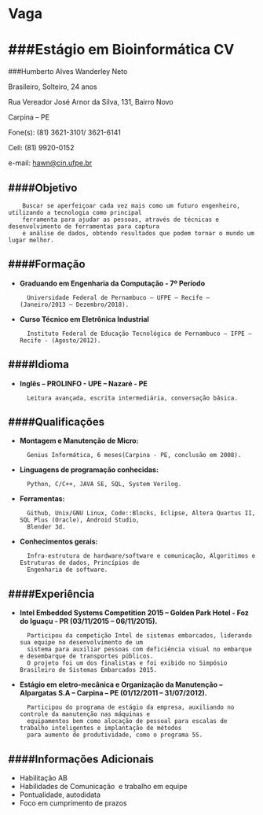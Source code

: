 Vaga
===
###Estágio em Bioinformática
CV
===
###Humberto Alves Wanderley Neto

Brasileiro, Solteiro, 24 anos

Rua Vereador José Arnor da Silva, 131, Bairro Novo

Carpina – PE

Fone(s): (81) 3621-3101/ 3621-6141

Cell: (81) 9920-0152

e-mail: [hawn@cin.ufpe.br](mailto:hawn@cin.ufpe.br)

####Objetivo
-------------
        Buscar se aperfeiçoar cada vez mais como um futuro engenheiro, utilizando a tecnologia como principal 
        ferramenta para ajudar as pessoas, através de técnicas e desenvolvimento de ferramentas para captura 
        e análise de dados, obtendo resultados que podem tornar o mundo um lugar melhor.
        
####Formação
-------------
* __Graduando em Engenharia da Computação - 7º Período__ 

        Universidade Federal de Pernambuco – UFPE – Recife – (Janeiro/2013 – Dezembro/2018).

* __Curso Técnico em Eletrônica Industrial__

        Instituto Federal de Educação Tecnológica de Pernambuco – IFPE – Recife - (Agosto/2012).

####Idioma
-------------
* __Inglês – PROLINFO - UPE – Nazaré - PE__

        Leitura avançada, escrita intermediária, conversação básica. 

####Qualificações
-------------
* __Montagem e Manutenção de Micro:__

        Genius Informática, 6 meses(Carpina - PE, conclusão em 2008). 
* __Linguagens de programação conhecidas:__

        Python, C/C++, JAVA SE, SQL, System Verilog. 
* __Ferramentas:__ 

        Github, Unix/GNU Linux, Code::Blocks, Eclipse, Altera Quartus II, SQL Plus (Oracle), Android Studio, 
        Blender 3d.
* __Conhecimentos gerais:__ 

        Infra-estrutura de hardware/software e comunicação, Algoritimos e Estruturas de dados, Princípios de 
        Engenharia de software.

####Experiência
-------------
* __Intel Embedded Systems Competition 2015 – Golden Park Hotel - Foz do Iguaçu - PR (03/11/2015 – 06/11/2015).__ 

        Participou da competição Intel de sistemas embarcados, liderando sua equipe no desenvolvimento de um 
        sistema para auxiliar pessoas com deficiência visual no embarque e desembarque de transportes públicos. 
        O projeto foi um dos finalistas e foi exibido no Simpósio Brasileiro de Sistemas Embarcados 2015.

* __Estágio em eletro-mecânica e Organização da Manutenção – Alpargatas S.A – Carpina – PE (01/12/2011 – 31/07/2012).__ 

        Participou do programa de estágio da empresa, auxiliando no controle da manutenção nas máquinas e 
        equipamentos bem como alocação de pessoal para escalas de trabalho inteligentes e implantação de métodos 
        para aumento de produtividade, como o programa 5S.

####Informações Adicionais
------------
* Habilitação AB 
* Habilidades de Comunicação  e trabalho em equipe 
* Pontualidade, autodidata 
* Foco em cumprimento de prazos

